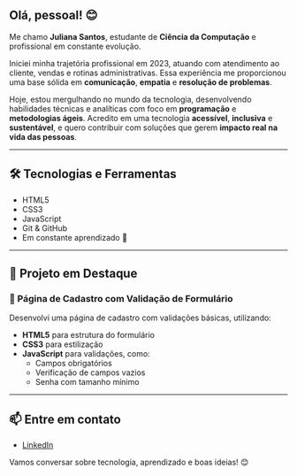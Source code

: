 ## Olá, pessoal! 😊

Me chamo **Juliana Santos**, estudante de **Ciência da Computação** e profissional em constante evolução.

Iniciei minha trajetória profissional em 2023, atuando com atendimento ao cliente, vendas e rotinas administrativas. Essa experiência me proporcionou uma base sólida em **comunicação**, **empatia** e **resolução de problemas**.

Hoje, estou mergulhando no mundo da tecnologia, desenvolvendo habilidades técnicas e analíticas com foco em **programação** e **metodologias ágeis**. Acredito em uma tecnologia **acessível**, **inclusiva** e **sustentável**, e quero contribuir com soluções que gerem **impacto real na vida das pessoas**.

---

## 🛠️ Tecnologias e Ferramentas

- HTML5
- CSS3
- JavaScript
- Git & GitHub
- Em constante aprendizado 🚀

---

## 💼 Projeto em Destaque

### 📄 Página de Cadastro com Validação de Formulário
Desenvolvi uma página de cadastro com validações básicas, utilizando:

- **HTML5** para estrutura do formulário  
- **CSS3** para estilização  
- **JavaScript** para validações, como:
  - Campos obrigatórios
  - Verificação de campos vazios
  - Senha com tamanho mínimo

---

## 📫 Entre em contato

- [LinkedIn](www.linkedin.com/in/julianacsantos2025)  

Vamos conversar sobre tecnologia, aprendizado e boas ideias! 😊
